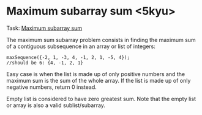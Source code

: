 # Maximum subarray sum <5kyu>

Task: [Maximum subarray sum](https://www.codewars.com/kata/54521e9ec8e60bc4de000d6c)

The maximum sum subarray problem consists in finding the maximum sum of a contiguous subsequence in an array or list of integers:
```
maxSequence({-2, 1, -3, 4, -1, 2, 1, -5, 4});
//should be 6: {4, -1, 2, 1}
```
Easy case is when the list is made up of only positive numbers and the maximum sum is the sum of the whole array. If the list is made up of only negative numbers, return 0 instead.

Empty list is considered to have zero greatest sum. Note that the empty list or array is also a valid sublist/subarray.

